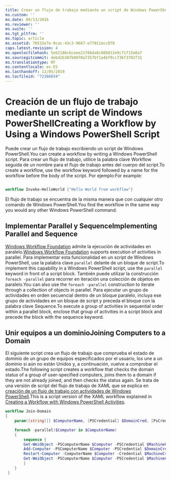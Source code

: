```yaml
---
title: Crear un flujo de trabajo mediante un script de Windows PowerShell | Microsoft Docs
ms.custom: ''
ms.date: 09/13/2016
ms.reviewer: ''
ms.suite: ''
ms.tgt_pltfrm: ''
ms.topic: article
ms.assetid: 70532e7e-9cac-43c3-9687-e77011ecc878
caps.latest.revision: 4
ms.openlocfilehash: 5eb2186cbceee21f8b4a8c88b812e9c71f15e0af
ms.sourcegitcommit: debd2b38fb8070a7357bf1a4bf9cc736f3702f31
ms.translationtype: MT
ms.contentlocale: es-ES
ms.lasthandoff: 12/05/2019
ms.locfileid: "72366034"
---
```

# <a name="creating-a-workflow-by-using-a-windows-powershell-script"></a><span data-ttu-id="c553f-102">Creación de un flujo de trabajo mediante un script de Windows PowerShell</span><span class="sxs-lookup"><span data-stu-id="c553f-102">Creating a Workflow by Using a Windows PowerShell Script</span></span>

<span data-ttu-id="c553f-103">Puede crear un flujo de trabajo escribiendo un script de Windows PowerShell.</span><span class="sxs-lookup"><span data-stu-id="c553f-103">You can create a workflow by writing a Windows PowerShell script.</span></span> <span data-ttu-id="c553f-104">Para crear un flujo de trabajo, utilice la palabra clave Workflow seguida de un nombre para el flujo de trabajo antes del cuerpo del script.</span><span class="sxs-lookup"><span data-stu-id="c553f-104">To create a workflow, use the workflow keyword followed by a name for the workflow before the body of the script.</span></span> <span data-ttu-id="c553f-105">Por ejemplo:</span><span class="sxs-lookup"><span data-stu-id="c553f-105">For example:</span></span>

```powershell

workflow Invoke-HelloWorld {"Hello World from workflow"}
```

<span data-ttu-id="c553f-106">El flujo de trabajo se encuentra de la misma manera que con cualquier otro comando de Windows PowerShell.</span><span class="sxs-lookup"><span data-stu-id="c553f-106">You find the workflow in the same way you would any other Windows PowerShell command.</span></span>

## <a name="implementing-parallel-and-sequence"></a><span data-ttu-id="c553f-107">Implementar Parallel y Sequence</span><span class="sxs-lookup"><span data-stu-id="c553f-107">Implementing Parallel and Sequence</span></span>

<span data-ttu-id="c553f-108">[Windows Workflow Foundation](https://msdn.microsoft.com/en-us/library/ms735967.aspx) admite la ejecución de actividades en paralelo.</span><span class="sxs-lookup"><span data-stu-id="c553f-108">[Windows Workflow Foundation](https://msdn.microsoft.com/en-us/library/ms735967.aspx) supports execution of activities in parallel.</span></span> <span data-ttu-id="c553f-109">Para implementar esta funcionalidad en un script de Windows PowerShell, use la palabra clave `parallel` delante de un bloque de script.</span><span class="sxs-lookup"><span data-stu-id="c553f-109">To implement this capability in a Windows PowerShell script, use the `parallel` keyword in front of a script block.</span></span> <span data-ttu-id="c553f-110">También puede utilizar la construcción `foreach -parallel` para recorrer en iteración una colección de objetos en paralelo.</span><span class="sxs-lookup"><span data-stu-id="c553f-110">You can also use the `foreach -parallel` construction to iterate through a collection of objects in parallel.</span></span> <span data-ttu-id="c553f-111">Para ejecutar un grupo de actividades en orden secuencial dentro de un bloque paralelo, incluya ese grupo de actividades en un bloque de script y preceda el bloque con la palabra clave Sequence.</span><span class="sxs-lookup"><span data-stu-id="c553f-111">To execute a group of activities in sequential order within a parallel block, enclose that group of activities in a script block and precede the block with the sequence keyword.</span></span>

## <a name="joining-computers-to-a-domain"></a><span data-ttu-id="c553f-112">Unir equipos a un dominio</span><span class="sxs-lookup"><span data-stu-id="c553f-112">Joining Computers to a Domain</span></span>

<span data-ttu-id="c553f-113">El siguiente script crea un flujo de trabajo que comprueba el estado de dominio de un grupo de equipos especificados por el usuario, los une a un dominio si aún no están Unidos y, a continuación, vuelve a comprobar el estado.</span><span class="sxs-lookup"><span data-stu-id="c553f-113">The following script creates a workflow that checks the domain status of a group of user-specified computers, joins them to a domain if they are not already joined, and then checks the status again.</span></span> <span data-ttu-id="c553f-114">Se trata de una versión de script del flujo de trabajo de XAML que se explica en [creación de un flujo de trabajo con actividades de Windows PowerShell](./creating-a-workflow-with-windows-powershell-activities.md).</span><span class="sxs-lookup"><span data-stu-id="c553f-114">This is a script version of the XAML workflow explained in [Creating a Workflow with Windows PowerShell Activities](./creating-a-workflow-with-windows-powershell-activities.md).</span></span>

```powershell
workflow Join-Domain
{
    param([string[]] $ComputerName, [PSCredential] $DomainCred, [PsCredential] $MachineCred)

    foreach -parallel($Computer in $ComputerName)
    {
        sequence {
        Get-WmiObject -PSComputerName $Computer -PSCredential $MachineCred
        Add-Computer -PSComputerName $Computer -PSCredential $DomainCred
        Restart-Computer -ComputerName $Computer -Credential $MachineCred -For PowerShell -Force -Wait -PSComputerName ""
        Get-WmiObject -PSComputerName $Computer -PSCredential $MachineCred
        }
    }
 }

```